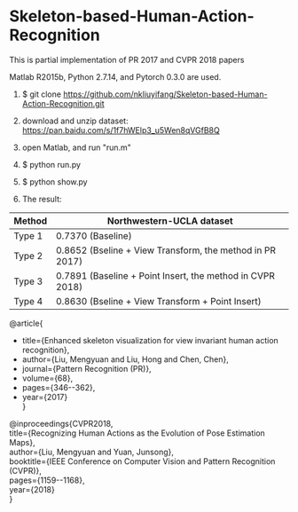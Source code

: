 # Skeleton-based-Human-Action-Recognition
This is partial implementation of PR 2017 and CVPR 2018 papers

Matlab R2015b, Python 2.7.14, and Pytorch 0.3.0 are used.

1. $ git clone https://github.com/nkliuyifang/Skeleton-based-Human-Action-Recognition.git

2. download and unzip dataset: https://pan.baidu.com/s/1f7hWElp3_u5Wen8qVGfB8Q

3. open Matlab, and run "run.m"

4. $ python run.py

5. $ python show.py

6. The result:

Method | Northwestern-UCLA dataset
------ | -------------------------
Type 1 | 0.7370 (Baseline)
Type 2 | 0.8652 (Bseline + View Transform, the method in PR 2017)
Type 3 | 0.7891 (Baseline + Point Insert, the method in CVPR 2018)
Type 4 | 0.8630 (Bseline + View Transform + Point Insert)

@article{<br>
- title={Enhanced skeleton visualization for view invariant human action recognition},<br>
- author={Liu, Mengyuan and Liu, Hong and Chen, Chen},<br>
- journal={Pattern Recognition (PR)},<br>
- volume={68},<br>
- pages={346--362},<br>
- year={2017}<br>
}

@inproceedings{CVPR2018,<br>
    title={Recognizing Human Actions as the Evolution of Pose Estimation Maps},<br>
    author={Liu, Mengyuan and Yuan, Junsong},<br>
    booktitle={IEEE Conference on Computer Vision and Pattern Recognition (CVPR)},<br>
    pages={1159--1168},<br>
    year={2018}<br>
}
